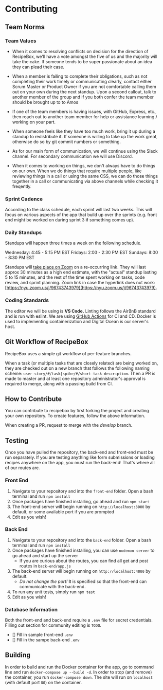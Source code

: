 # Contributing

## Team Norms

### Team Values

- When it comes to resolving conflicts on decision for the direction of RecipeBox, we'll have a vote amongst the five of us and the majority will take the cake. If someone tends to be super passionate about an idea they can plead their case.

- When a member is failing to complete their obligations, such as not completing their work timely or communicating clearly, contact either Scrum Master or Product Owner if you are not comfortable calling them out on your own during the next standup. Upon a second callout, talk to another member of the group and if you both confer the team member should be brought up to to Amos

- If one of the team members is having issues, with GitHub, Express, etc., then reach out to another team member for help or assistance learning / working on your part.

- When someone feels like they have too much work, bring it up during a standup to redistribute it. If someone is willing to take up the work great, otherwise do so by git commit numbers or something.

- As for our main form of communication, we will continue using the Slack channel. For secondary communication we will use Discord.

- When it comes to working on things, we don't always have to do things on our own. When we do things that require multiple people, like reviewing things in a call or using the same CSS, we can do those things together in a call or communicating via above channels while checking it freqently.

### Sprint Cadence

According to the class schedule, each sprint will last two weeks. This will focus on various aspects of the app that build up over the sprints (e.g. front end might be worked on during sprint 3 if something comes up).

### Daily Standups

Standups will happen three times a week on the following schedule.

Wednesday: 4:45 - 5:15 PM EST
Fridays: 2:00 - 2:30 PM EST
Sundays: 8:00 - 8:30 PM EST

Standups will [take place on Zoom](https://nyu.zoom.us/j/96743743979) on a re-occurring link. They will last approx 30 minutes as a high end estimate, with the "actual" standup lasting 5 to 15 minutes, and the rest of the time spent working on tasks, code review, and sprint planning. Zoom link in case the hyperlink does not work: [https://nyu.zoom.us/j/96743743979](https://nyu.zoom.us/j/96743743979).

### Coding Standards

The editor we will be using is **VS Code.** Linting follows the AirBnB standard and is run with eslint. We are using [GitHub Actions](https://github.com/features/actions) for CI and CD. Docker is used to implementing containerization and Digital Ocean is our server's host.

## Git Workflow of RecipeBox

RecipeBox uses a simple git workflow of per-feature branches.

When a task (or multiple tasks that are closely related) are being worked on, they are checked out on a new branch that follows the following naming scheme: `user-story/#/task|spike/#/short-task-description`. Then a PR is made to master and at least one repository administrator's approval is required to merge, along with a passing build from CI.

## How to Contribute

You can contribute to recipebox by first forking the project and creating your own repository. To create features, follow the above information.

When creating a PR, request to merge with the _develop_ branch. 

## Testing

Once you have pulled the repository, the back-end and front-end must be run separately. If you are testing anything like form submissions or loading recipes anywhere on the app, you must run the back-end! That's where all of our routes are.

### Front End

1. Navigate to your repository and into the `front-end` folder. Open a bash terminal and run `npm install`
1. Once packages have finished installing, go ahead and run `npm start`
1. The front-end server will begin running on `http://localhost:3000` by default, or some available port if you are prompted
1. Edit as you wish!

### Back End

1. Navigate to your repository and into the `back-end` folder. Open a bash terminal and run `npm install`
1. Once packages have finished installing, you can use `nodemon server` to go ahead and start up the server
    - If you are curious about the routes, you can find all get and post routes in `back-end/app.js`
1. The back-end server will begin running on `http://localhost:4000` by default. 
    - _Do not change the port!_ It is specified so that the front-end can communicate with the back-end.
1. To run any unit tests, simply run `npm test`
1. Edit as you wish!

### Database Information

Both the front-end and back-end require a `.env` file for secret credentials. Filling out section for community editing is `TODO`.

- [] Fill in sample front-end `.env`
- [] Fill in the sampe back-end `.env`

## Building

In order to build and run the Docker container for the app, go to command line and run `docker-compose up --build -d`. In order to stop (and remove) the container, you run `docker-compose down`. The site will run on `localhost` (with default port `80`) on the container.
